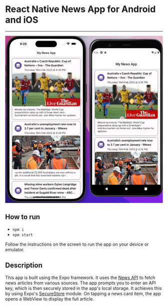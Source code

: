 # React Native News App for Android and iOS

---

![screenshot](assets/news-sc.png)

## How to run

- `npm i`
- `npm start`

Follow the instructions on the screen to run the app on your device or emulator.

## Description

This app is built using the Expo framework. It uses the [News API](https://newsapi.org/) to fetch news articles from various sources. The app prompts you to enter an API key, which is then securely stored in the app's local storage. It achieves this by using Expo's [SecureStore](https://docs.expo.io/versions/latest/sdk/securestore/) module.
On tapping a news card item, the app opens a WebView to display the full article.
